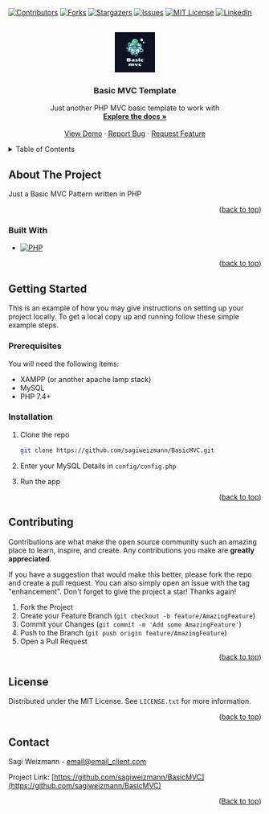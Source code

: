 <a name="readme-top"></a>

[![Contributors][contributors-shield]][contributors-url]
[![Forks][forks-shield]][forks-url]
[![Stargazers][stars-shield]][stars-url]
[![Issues][issues-shield]][issues-url]
[![MIT License][license-shield]][license-url]
[![LinkedIn][linkedin-shield]][linkedin-url]



<!-- PROJECT LOGO -->
<br />
<div align="center">
  <a href="https://github.com/sagiweizmann/BasicMVC">
    <img src="images/logo.png" alt="Logo" width="80" height="80">
  </a>

<h3 align="center">Basic MVC Template</h3>

  <p align="center">
    Just another PHP MVC basic template to work with
    <br />
    <a href="https://github.com/sagiweizmann/BasicMVC"><strong>Explore the docs »</strong></a>
    <br />
    <br />
    <a href="https://github.com/sagiweizmann/BasicMVC">View Demo</a>
    ·
    <a href="https://github.com/sagiweizmann/BasicMVC/issues">Report Bug</a>
    ·
    <a href="https://github.com/sagiweizmann/BasicMVC/issues">Request Feature</a>
  </p>
</div>



<!-- TABLE OF CONTENTS -->
<details>
  <summary>Table of Contents</summary>
  <ol>
    <li>
      <a href="#about-the-project">About The Project</a>
      <ul>
        <li><a href="#built-with">Built With</a></li>
      </ul>
    </li>
    <li>
      <a href="#getting-started">Getting Started</a>
      <ul>
        <li><a href="#prerequisites">Prerequisites</a></li>
        <li><a href="#installation">Installation</a></li>
      </ul>
    </li>
    <li><a href="#contributing">Contributing</a></li>
    <li><a href="#license">License</a></li>
    <li><a href="#contact">Contact</a></li>
  </ol>
</details>



<!-- ABOUT THE PROJECT -->
## About The Project

Just a Basic MVC Pattern written in PHP

<p align="right">(<a href="#readme-top">back to top</a>)</p>



### Built With

* [![PHP][PHP]][PHP-url]

<p align="right">(<a href="#readme-top">back to top</a>)</p>



<!-- GETTING STARTED -->
## Getting Started

This is an example of how you may give instructions on setting up your project locally.
To get a local copy up and running follow these simple example steps.

### Prerequisites

You will need the following items:
* XAMPP (or another apache lamp stack)
* MySQL
* PHP 7.4+

### Installation

1. Clone the repo
   ```sh
   git clone https://github.com/sagiweizmann/BasicMVC.git
   ```
2. Enter your MySQL Details in `config/config.php`
 
3. Run the app

<p align="right">(<a href="#readme-top">back to top</a>)</p>


<!-- CONTRIBUTING -->
## Contributing

Contributions are what make the open source community such an amazing place to learn, inspire, and create. Any contributions you make are **greatly appreciated**.

If you have a suggestion that would make this better, please fork the repo and create a pull request. You can also simply open an issue with the tag "enhancement".
Don't forget to give the project a star! Thanks again!

1. Fork the Project
2. Create your Feature Branch (`git checkout -b feature/AmazingFeature`)
3. Commit your Changes (`git commit -m 'Add some AmazingFeature'`)
4. Push to the Branch (`git push origin feature/AmazingFeature`)
5. Open a Pull Request

<p align="right">(<a href="#readme-top">back to top</a>)</p>



<!-- LICENSE -->
## License

Distributed under the MIT License. See `LICENSE.txt` for more information.

<p align="right">(<a href="#readme-top">back to top</a>)</p>



<!-- CONTACT -->
## Contact

Sagi Weizmann - email@email_client.com

Project Link: [https://github.com/sagiweizmann/BasicMVC](https://github.com/sagiweizmann/BasicMVC)

<p align="right">(<a href="#readme-top">Back to top</a>)</p>


<!-- MARKDOWN LINKS & IMAGES -->
<!-- https://www.markdownguide.org/basic-syntax/#reference-style-links -->
[contributors-shield]: https://img.shields.io/github/contributors/github_username/repo_name.svg?style=for-the-badge
[contributors-url]: https://github.com/sagiweizmann/BasicMVC/graphs/contributors
[forks-shield]: https://img.shields.io/github/forks/github_username/repo_name.svg?style=for-the-badge
[forks-url]: https://github.com/sagiweizmann/BasicMVC/network/members
[stars-shield]: https://img.shields.io/github/stars/github_username/repo_name.svg?style=for-the-badge
[stars-url]: https://github.com/sagiweizmann/BasicMVC/stargazers
[issues-shield]: https://img.shields.io/github/issues/github_username/repo_name.svg?style=for-the-badge
[issues-url]: https://github.com/sagiweizmann/BasicMVC/issues
[license-shield]: https://img.shields.io/github/license/github_username/repo_name.svg?style=for-the-badge
[license-url]: https://github.com/sagiweizmann/BasicMVC/blob/master/LICENSE.txt
[linkedin-shield]: https://img.shields.io/badge/-LinkedIn-black.svg?style=for-the-badge&logo=linkedin&colorB=555
[linkedin-url]: https://www.linkedin.com/in/sagiweizmann/
[product-screenshot]: images/screenshot.png
[PHP]: https://img.shields.io/badge/PHP7-4f5b93?style=for-the-badge&logo=php&logoColor=white
[PHP-url]: https://www.php.net/
